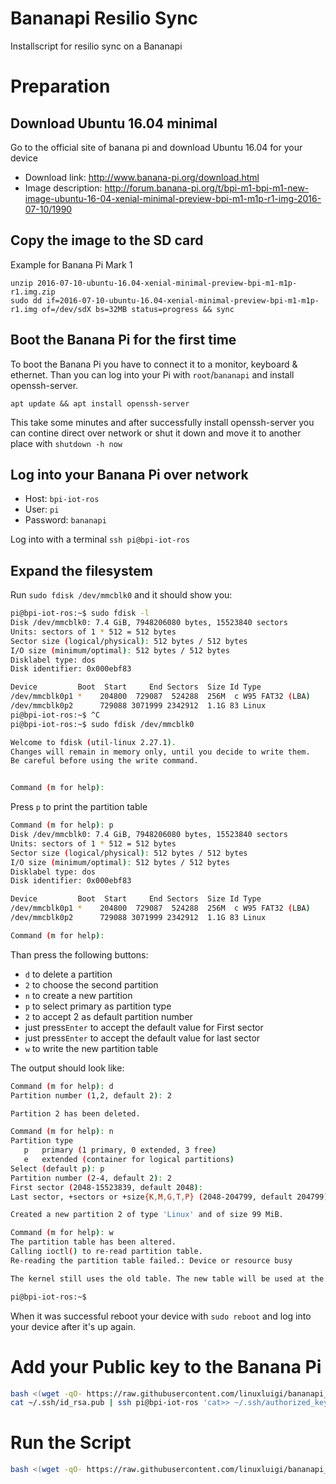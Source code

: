 # Bananapi Resilio Sync
Installscript for resilio sync on a Bananapi

# Preparation
 
## Download Ubuntu 16.04 minimal

Go to the official site of banana pi and download Ubuntu 16.04 for 
your device
* Download link: http://www.banana-pi.org/download.html
* Image description: http://forum.banana-pi.org/t/bpi-m1-bpi-m1-new-image-ubuntu-16-04-xenial-minimal-preview-bpi-m1-m1p-r1-img-2016-07-10/1990

## Copy the image to the SD card

Example for Banana Pi Mark 1

```
unzip 2016-07-10-ubuntu-16.04-xenial-minimal-preview-bpi-m1-m1p-r1.img.zip
sudo dd if=2016-07-10-ubuntu-16.04-xenial-minimal-preview-bpi-m1-m1p-r1.img of=/dev/sdX bs=32MB status=progress && sync
```

## Boot the Banana Pi for the first time
To boot the Banana Pi you have to connect it to a monitor, keyboard & ethernet.
Than you can log into your Pi with ```root```/```bananapi``` and install openssh-server.
```
apt update && apt install openssh-server
```
This take some minutes and after successfully install openssh-server you can contine
direct over network or shut it down and move it to another place with 
```shutdown -h now```

## Log into your Banana Pi over network

* Host: ```bpi-iot-ros```
* User: ```pi```
* Password: ```bananapi```


Log into with a  terminal ```ssh pi@bpi-iot-ros```

## Expand the filesystem
Run ```sudo fdisk /dev/mmcblk0``` and it should show you:
```bash
pi@bpi-iot-ros:~$ sudo fdisk -l
Disk /dev/mmcblk0: 7.4 GiB, 7948206080 bytes, 15523840 sectors
Units: sectors of 1 * 512 = 512 bytes
Sector size (logical/physical): 512 bytes / 512 bytes
I/O size (minimum/optimal): 512 bytes / 512 bytes
Disklabel type: dos
Disk identifier: 0x000ebf83

Device         Boot  Start     End Sectors  Size Id Type
/dev/mmcblk0p1 *    204800  729087  524288  256M  c W95 FAT32 (LBA)
/dev/mmcblk0p2      729088 3071999 2342912  1.1G 83 Linux
pi@bpi-iot-ros:~$ ^C
pi@bpi-iot-ros:~$ sudo fdisk /dev/mmcblk0

Welcome to fdisk (util-linux 2.27.1).
Changes will remain in memory only, until you decide to write them.
Be careful before using the write command.


Command (m for help):
```

Press ```p``` to print the partition table

```bash
Command (m for help): p
Disk /dev/mmcblk0: 7.4 GiB, 7948206080 bytes, 15523840 sectors
Units: sectors of 1 * 512 = 512 bytes
Sector size (logical/physical): 512 bytes / 512 bytes
I/O size (minimum/optimal): 512 bytes / 512 bytes
Disklabel type: dos
Disk identifier: 0x000ebf83

Device         Boot  Start     End Sectors  Size Id Type
/dev/mmcblk0p1 *    204800  729087  524288  256M  c W95 FAT32 (LBA)
/dev/mmcblk0p2      729088 3071999 2342912  1.1G 83 Linux

Command (m for help):
```

Than press the following buttons:
* ```d``` to delete a partition
* ```2``` to choose the second partition
* ```n``` to create a new partition
* ```p``` to select primary as partition type
* ```2``` to accept 2 as default partition number
* just press```Enter``` to accept the default value for First sector
* just press```Enter``` to accept the default value for last sector
* ```w``` to write the new partition table

The output should look like:

```bash
Command (m for help): d
Partition number (1,2, default 2): 2

Partition 2 has been deleted.

Command (m for help): n
Partition type
   p   primary (1 primary, 0 extended, 3 free)
   e   extended (container for logical partitions)
Select (default p): p
Partition number (2-4, default 2): 2
First sector (2048-15523839, default 2048): 
Last sector, +sectors or +size{K,M,G,T,P} (2048-204799, default 204799): 

Created a new partition 2 of type 'Linux' and of size 99 MiB.

Command (m for help): w
The partition table has been altered.
Calling ioctl() to re-read partition table.
Re-reading the partition table failed.: Device or resource busy

The kernel still uses the old table. The new table will be used at the next reboot or after you run partprobe(8) or kpartx(8).

pi@bpi-iot-ros:~$
```

When it was successful reboot your device with ```sudo reboot``` and log into your device after it's up again.

# Add your Public key to the Banana Pi

```bash
bash <(wget -qO- https://raw.githubusercontent.com/linuxluigi/bananapi_resilio_sync/master/sudo.sh)
cat ~/.ssh/id_rsa.pub | ssh pi@bpi-iot-ros 'cat>> ~/.ssh/authorized_keys' 
```

# Run the Script

```bash
bash <(wget -qO- https://raw.githubusercontent.com/linuxluigi/bananapi_resilio_sync/master/install.sh)
```
